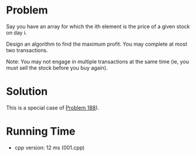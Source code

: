 # Problem

Say you have an array for which the ith element is the price of a given stock on day i.

Design an algorithm to find the maximum profit. You may complete at most two transactions.

Note:
You may not engage in multiple transactions at the same time (ie, you must sell the stock before you buy again).

# Solution

This is a special case of [Problem 188](../188%20Best%20Time%20to%20Buy%20and%20Sell%20Stock%20III)).

# Running Time

- cpp version: 12 ms (001.cpp)
